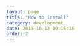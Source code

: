 ```yaml
---
layout: page
title: "How to install"
category: development
date: 2015-10-12 19:16:16
order: 2
---
```



